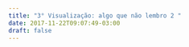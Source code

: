 ```yaml
---
title: "3° Visualização: algo que não lembro 2 "
date: 2017-11-22T09:07:49-03:00
draft: false
---
```


<!--more-->


<div id="vis" width=300></div>

<script src="https://cdnjs.cloudflare.com/ajax/libs/vega/3.0.7/vega.js"></script>
<script src="https://cdnjs.cloudflare.com/ajax/libs/vega-lite/2.0.1/vega-lite.js"></script>
<script src="https://cdnjs.cloudflare.com/ajax/libs/vega-embed/3.0.0-rc7/vega-embed.js"></script>
<script>
    const spec = {
    "$schema": "https://vega.github.io/schema/vega-lite/v2.json",
  "data": {
    "url": "https://api.insa.gov.br/reservatorios/12172/monitoramento",
    "format": {
      "type": "json",
      "property": "volumes"
    }
  },
  "mark": "bar",
  "encoding": {
    "x": {
      "timeUnit": "yearmonth",
      "field": "DataInformacao",
      "type": "temporal",
      "axis": {
        "title": "Mês/Ano"
      }
    },
    "y": {
      "aggregate": "mean",
      "field": "VolumePercentual",
      "type": "quantitative",
      "axis": {
        "title": "Volume Percentual (%)"
      }
    }
  }

     };
  	vegaEmbed('#vis', spec).catch(console.warn);
</script>




